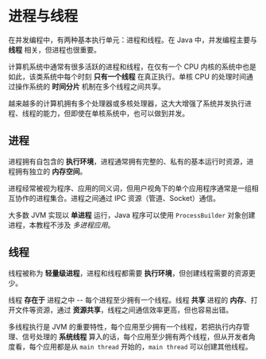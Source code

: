 # 进程与线程

在并发编程中，有两种基本执行单元：进程和线程。在 Java 中，并发编程主要与 **线程** 相关，但进程也很重要。

计算机系统中通常有很多活跃的进程和线程，在仅有一个 CPU 内核的系统中也是如此，该类系统中每个时刻 **只有一个线程** 在真正执行。单核 CPU 的处理时间通过操作系统的 **时间分片** 机制在多个线程之间共享。

越来越多的计算机拥有多个处理器或多核处理器，这大大增强了系统并发执行进程、线程的能力，但即使在单核系统中，也可以做到并发。

## 进程

进程拥有自包含的 **执行环境**，进程通常拥有完整的、私有的基本运行时资源，进程拥有独立的 **内存空间**。

进程经常被视为程序、应用的同义词，但用户视角下的单个应用程序通常是一组相互协作的进程集合。进程之间通过 IPC 资源（管道、Socket）通信。

大多数 JVM 实现以 **单进程** 运行，Java 程序可以使用 `ProcessBuilder` 对象创建进程，本教程不涉及 *多进程应用*。

## 线程

线程被称为 **轻量级进程**，进程和线程都需要 **执行环境**，但创建线程需要的资源更少。

线程 **存在于** 进程之中 -- 每个进程至少拥有一个线程。线程 **共享** 进程的 **内存**、打开文件等资源，通过 **资源共享**，线程之间通信效率更高，但也容易出错。

多线程执行是 JVM 的重要特性，每个应用至少拥有一个线程，若把执行内存管理、信号处理的 **系统线程** 算入的话，每个应用至少拥有两个线程，但从开发者角度看，每个应用都是从 `main thread` 开始的，`main thread` 可以创建其他线程。
